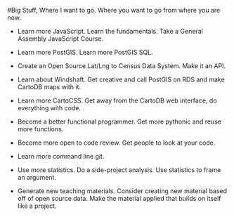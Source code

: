 #Big Stuff, Where I want to go. 
Where you want to go from where you are now. 

* Learn more JavaScript. Learn the fundamentals. Take a General Assembly JavaScript Course. 

* Learn more PostGIS. Learn more PostGIS SQL. 

* Create an Open Source Lat/Lng to Census Data System. Make it an API. 

* Learn about Windshaft. Get creative and call PostGIS on RDS and make CartoDB maps with it. 

* Learn more CartoCSS. Get away from the CartoDB web interface, do everything with code. 

* Become a better functional programmer. Get more pythonic and reuse more functions. 

* Become more open to code review. Get people to look at your code. 

* Learn more command line git.

* Use more statistics. Do a side-project analysis. Use statistics to frame an argument. 

* Generate new teaching materials. Consider creating new material based off of open source data. Make the material applied that builds on itself like a project. 